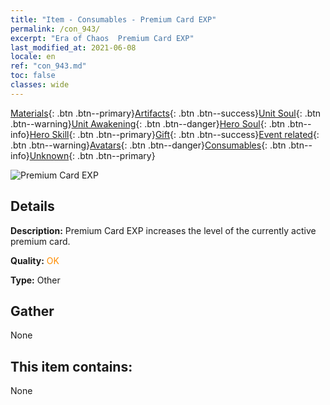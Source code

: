 ```yaml
---
title: "Item - Consumables - Premium Card EXP"
permalink: /con_943/
excerpt: "Era of Chaos  Premium Card EXP"
last_modified_at: 2021-06-08
locale: en
ref: "con_943.md"
toc: false
classes: wide
---
```

 [Materials](/Items/){: .btn .btn--primary}[Artifacts](/Items/Artifacts/){: .btn .btn--success}[Unit Soul](/Items/UnitSoul/){: .btn .btn--warning}[Unit Awakening](/Items/UnitAwakening/){: .btn .btn--danger}[Hero Soul](/Items/HeroSoul/){: .btn .btn--info}[Hero Skill](/Items/HeroSkill/){: .btn .btn--primary}[Gift](/Items/Gift/){: .btn .btn--success}[Event related](/Items/Events/){: .btn .btn--warning}[Avatars](/Items/Avatars/){: .btn .btn--danger}[Consumables](/Items/Consumables/){: .btn .btn--info}[Unknown](/Items/Unknown/){: .btn .btn--primary}

 ![Premium Card EXP](/images/t/i_40035.png)

## Details
 **Description:** Premium Card EXP increases the level of the currently active premium card.

 **Quality:** <span style="color: #FF8C00">OK</span>

 **Type:** Other

## Gather

  None

## This item contains:

  None

